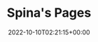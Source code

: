 ---
url: /home
type : "docs"
weight: 4
title: "Spina's Pages"
icon: menu_book
lead: ""
description: "This is the homepage"
date: 2022-10-10T02:21:15+00:00
lastmod: 2022-10-10T02:21:15+00:00
draft: false
images: []
---